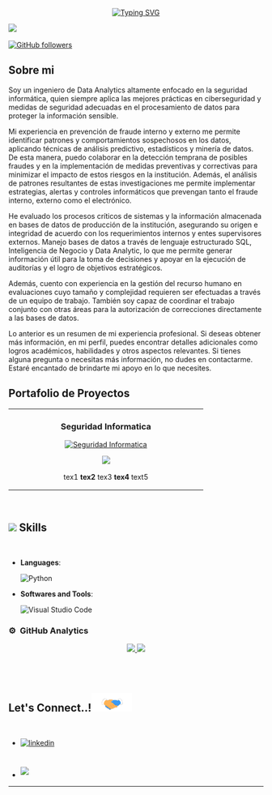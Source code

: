 <p align="center">
  <a href="https://github.com/Melvin-Rodriguez/readme-typing-svg"><img src="https://readme-typing-svg.herokuapp.com?font=Zilla+Slab&duration=3000&pause=5000&color=cyan&size=35&center=true&vCenter=true&width=900&height=35&lines=Hola;Te+doy+la+bienvenida+a+mi+perfil+y+portafolio+de+proyectos" alt="Typing SVG"></a>
</p>

<img src="https://github-production-user-asset-6210df.s3.amazonaws.com/111929312/249653774-76261d23-7cf5-446e-b82c-1b17a2d423e3.png">

<br>

[![GitHub followers](https://img.shields.io/github/followers/Melvin-Rodriguez?style=social)](https://github.com/Melvin-Rodriguez)

## Sobre mi

Soy un ingeniero de Data Analytics altamente enfocado en la seguridad informática, quien siempre aplica las mejores prácticas en ciberseguridad y medidas de seguridad adecuadas en el procesamiento de datos para proteger la información sensible. 

Mi experiencia en prevención de fraude interno y externo me permite identificar patrones y comportamientos sospechosos en los datos, aplicando técnicas de análisis predictivo, estadísticos y minería de datos. De esta manera, puedo colaborar en la detección temprana de posibles fraudes y en la implementación de medidas preventivas y correctivas para minimizar el impacto de estos riesgos en la institución. Además, el análisis de patrones resultantes de estas investigaciones me permite implementar estrategias, alertas y controles informáticos que prevengan tanto el fraude interno, externo como el electrónico.

He evaluado los procesos críticos de sistemas y la información almacenada en bases de datos de producción de la institución, asegurando su origen e integridad de acuerdo con los requerimientos internos y entes supervisores externos. Manejo bases de datos a través de lenguaje estructurado SQL, Inteligencia de Negocio y Data Analytic, lo que me permite generar información útil para la toma de decisiones y apoyar en la ejecución de auditorías y el logro de objetivos estratégicos.

Además, cuento con experiencia en la gestión del recurso humano en evaluaciones cuyo tamaño y complejidad requieren ser efectuadas a través de un equipo de trabajo. También soy capaz de coordinar el trabajo conjunto con otras áreas para la autorización de correcciones directamente a las bases de datos. 

Lo anterior es un resumen de mi experiencia profesional. Si deseas obtener más información, en mi perfil, puedes encontrar detalles adicionales como logros académicos, habilidades y otros aspectos relevantes. Si tienes alguna pregunta o necesitas más información, no dudes en contactarme. Estaré encantado de brindarte mi apoyo en lo que necesites.
<br>

## Portafolio de Proyectos
<table>
<tr>
<td width="50%">
<h3 align="center">Seguridad Informatica</h3>
<div align="center">
<a href="https://github.com/Melvin-Rodriguez/Cybersecurity" target="_blank"><img src="https://res.cloudinary.com/dssdvhtjq/image/upload/v1688083941/Perfil/CIA1_dxae3o.png" width="400" alt="Seguridad Informatica"></a>
<p>
<a href="https://github.com/Melvin-Rodriguez/Cybersecurity" target="_blank">
<img src="https://img.shields.io/badge/CÓDIGO-ff9?style=for-the-badge&logo=github&logoColor=black">
</a>
</p>
<p>tex1 <strong>tex2</strong> tex3 <strong>tex4</strong> text5</p>
</div>
                                                                                      
</td>

</div>                                                             
</table>                                                                                 
</div>
<br>


## <img src="https://media2.giphy.com/media/QssGEmpkyEOhBCb7e1/giphy.gif?cid=ecf05e47a0n3gi1bfqntqmob8g9aid1oyj2wr3ds3mg700bl&rid=giphy.gif" width ="25"><b> Skills</b>
<br>

<p align="center">

- **Languages**:
    
    ![Python](https://img.shields.io/badge/Python%20-%2314354C.svg?style=for-the-badge&logo=python&logoColor=white)


- **Softwares and Tools**:

    ![Visual Studio Code](https://img.shields.io/badge/Visual%20Studio%20Code-0078d7.svg?style=for-the-badge&logo=visual-studio-code&logoColor=white)

</p>

### ⚙️ &nbsp;GitHub Analytics

<p align="center">
<a href="https://github.com/Melvin-Rodriguez">
  <img height="180em" src="https://github-readme-stats-eight-theta.vercel.app/api?username=Melvin-Rodriguez&show_icons=true&theme=algolia&include_all_commits=true&count_private=true"/>
  <img height="180em" src="https://github-readme-stats-eight-theta.vercel.app/api/top-langs/?username=Melvin-Rodriguez&layout=compact&langs_count=8&theme=algolia"/>
</a>
</p>





<br>
<br>

## <b> Let's Connect..!</b><img src="https://github.com/0xAbdulKhalid/0xAbdulKhalid/raw/main/assets/mdImages/handshake.gif" width ="80">
<br>
<div align='left'>

<ul>

<li>
<a href="https://www.linkedin.com/in/melvin-rodr%C3%ADguez-060a9a223/" target="_blank">
<img src="https://img.shields.io/badge/linkedin:  Melvin Rodríguez-%2300acee.svg?color=405DE6&style=for-the-badge&logo=linkedin&logoColor=white" alt=linkedin style="margin-bottom: 5px;"/>
</a>
</li>

<br>

<br>

<li>
<a href="mailto:mtrabajo87@gmail.com" target="_blank">
<img src="https://img.shields.io/badge/gmail:  Melvin Rodríguez-%23EA4335.svg?style=for-the-badge&logo=gmail&logoColor=white" t=mail style="margin-bottom: 5px;" />
</a>
</li>
	
</ul>
</div>

---
